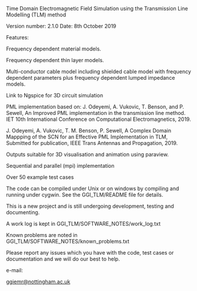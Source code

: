 
Time Domain Electromagnetic Field Simulation using the Transmission Line Modelling (TLM) method

Version number: 2.1.0
Date: 8th October 2019

Features:

Frequency dependent material models.

Frequency dependent thin layer models.

Multi-conductor cable model including shielded cable model with frequency dependent 
parameters plus frequency dependent lumped impedance models.

Link to Ngspice for 3D circuit simulation

PML implementation based on:
 J. Odeyemi, A. Vukovic, T. Benson, and P. Sewell, An Improved PML implementation in the transmission line method. IET 10th International Conference on Computational Electromagnetics, 2019.
 
J. Odeyemi, A. Vukovic, T. M. Benson, P. Sewell, A Complex Domain Mappping of the SCN for an Effective PML Implementation in TLM, Submitted for publication, IEEE Trans Antennas and Propagation, 2019.

Outputs suitable for 3D visualisation and animation using paraview.

Sequential and parallel (mpi) implementation

Over 50 example test cases

The code can be compiled under Unix or on windows by compiling and running under cygwin.
See the GGI_TLM/README file for details.

This is a new project and is still undergoing development, testing and documenting.

A work log is kept in GGI_TLM/SOFTWARE_NOTES/work_log.txt

Known problems are noted in GGI_TLM/SOFTWARE_NOTES/known_problems.txt


Please report any issues which you have with the code, test cases or documentation 
and we will do our best to help. 

e-mail:

ggiemr@nottingham.ac.uk


